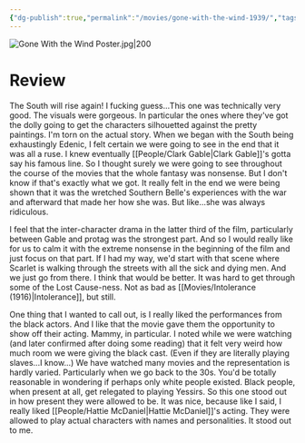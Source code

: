 ```yaml
---
{"dg-publish":true,"permalink":"/movies/gone-with-the-wind-1939/","tags":["movies"],"created":"2024-06-18","updated":"2024-12-23"}
---
```



![Gone With the Wind Poster.jpg|200](/img/user/_sys/Attachments/Gone%20With%20the%20Wind%20Poster.jpg)

# Review

The South will rise again! I fucking guess...This one was technically very good. The visuals were gorgeous. In particular the ones where they've got the dolly going to get the characters silhouetted against the pretty paintings. I'm torn on the actual story. When we began with the South being exhaustingly Edenic, I felt certain we were going to see in the end that it was all a ruse. I knew eventually [[People/Clark Gable\|Clark Gable]]'s gotta say his famous line. So I thought surely we were going to see throughout the course of the movies that the whole fantasy was nonsense. But I don't know if that's exactly what we got. It really felt in the end we were being shown that it was the wretched Southern Belle's experiences with the war and afterward that made her how she was. But like...she was always ridiculous.

I feel that the inter-character drama in the latter third of the film, particularly between Gable and protag was the strongest part. And so I would really like for us to calm it with the extreme nonsense in the beginning of the film and just focus on that part. If I had my way, we'd start with that scene where Scarlet is walking through the streets with all the sick and dying men. And we just go from there. I think that would be better. It was hard to get through some of the Lost Cause-ness. Not as bad as [[Movies/Intolerance (1916)\|Intolerance]], but still.

One thing that I wanted to call out, is I really liked the performances from the black actors. And I like that the movie gave them the opportunity to show off their acting. Mammy, in particular. I noted while we were watching (and later confirmed after doing some reading) that it felt very weird how much room we were giving the black cast. (Even if they are literally playing slaves...I know...) We have watched many movies and the representation is hardly varied. Particularly when we go back to the 30s. You'd be totally reasonable in wondering if perhaps only white people existed. Black people, when present at all, get relegated to playing Yessirs. So this one stood out in how present they were allowed to be. It was nice, because like I said, I really liked [[People/Hattie McDaniel\|Hattie McDaniel]]'s acting. They were allowed to play actual characters with names and personalities. It stood out to me.
